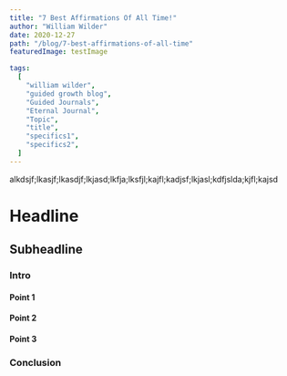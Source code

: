 ```yaml
---
title: "7 Best Affirmations Of All Time!"
author: "William Wilder"
date: 2020-12-27
path: "/blog/7-best-affirmations-of-all-time"
featuredImage: testImage

tags:
  [
    "william wilder",
    "guided growth blog",
    "Guided Journals",
    "Eternal Journal",
    "Topic",
    "title",
    "specifics1",
    "specifics2",
  ]
---
```


alkdsjf;lkasjf;lkasdjf;lkjasd;lkfja;lksfjl;kajfl;kadjsf;lkjasl;kdfjslda;kjfl;kajsd

<!-- end -->

# Headline

## Subheadline

### Intro

#### Point 1

#### Point 2

#### Point 3

### Conclusion
